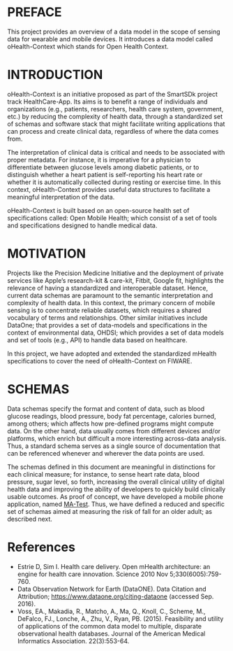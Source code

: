 # PREFACE

This project provides an overview of a data model in the scope of sensing data for wearable and mobile devices. It introduces a data model called oHealth-Context which stands for Open Health Context.


# INTRODUCTION

oHealth-Context is an initiative proposed as part of the SmartSDk project track HealthCare-App. Its aims is to benefit a range of individuals and organizations (e.g., patients, researchers, health care system, government, etc.) by reducing the complexity of health data, through a standardized set of schemas and software stack that might facilitate writing applications that can process and create clinical data, regardless of where the data comes from.

The interpretation of clinical data is critical and needs to be associated with proper metadata. For instance, it is imperative for a physician to differentiate between glucose levels among diabetic patients, or to distinguish whether a heart patient is self-reporting his heart rate or whether it is automatically collected during resting or exercise time. In this context, oHealth-Context provides useful data structures to facilitate a meaningful interpretation of the data. 

oHealth-Context is built based on an open-source health set of specifications called: Open Mobile Health; which consist of a set of tools and specifications designed to handle medical data. 

# MOTIVATION

Projects like the Precision Medicine Initiative and the deployment of private services like Apple’s research-kit & care-kit, Fitbit, Google fit, highlights the relevance of having a standardized and interoperable dataset. Hence, current data schemas are paramount to the semantic interpretation and complexity of health data. In this context, the primary concern of mobile sensing is to concentrate reliable datasets, which requires a shared vocabulary of terms and relationships. Other similar initiatives include DataOne; that provides a set of data-models and specifications in the context of environmental data, OHDSI; which provides a set of data models and set of tools (e.g., API) to handle data based on healthcare. 

In this project, we have adopted and extended the standardized mHealth specifications to cover the need of oHealth-Context on FIWARE.

# SCHEMAS

Data schemas specify the format and content of data, such as blood glucose readings, blood pressure, body fat percentage, calories burned, among others; which affects how pre-defined programs might compute data. On the other hand, data usually comes from different devices and/or platforms, which enrich but difficult a more interesting across-data analysis. Thus, a standard schema serves as a single source of documentation that can be referenced whenever and wherever the data points are used.

The schemas defined in this document are meaningful in distinctions for each clinical measure; for instance, to sense heart rate data, blood pressure, sugar level, so forth, increasing the overall clinical utility of digital health data and improving the ability of developers to quickly build clinically usable outcomes. As proof of concept, we have developed a mobile phone application, named [MA-Test](https://bitbucket.org/netzahdzc/ma-test). Thus, we have defined a reduced and specific set of schemas aimed at measuring the risk of fall for an older adult; as described next.

# References
*  Estrie D, Sim I. Health care delivery. Open mHealth architecture: an engine for health care innovation. Science 2010 Nov 5;330(6005):759-760.
* Data Observation Network for Earth (DataONE). Data Citation and Attribution; https://www.dataone.org/citing-dataone (accessed Sep. 2016).
* Voss, EA., Makadia, R., Matcho, A., Ma, Q., Knoll, C., Scheme, M., DeFalco, FJ., Lonche, A., Zhu, V., Ryan, PB. (2015). Feasibility and utility of applications of the common data model to multiple, disparate observational health databases. Journal of the American Medical Informatics Association. 22(3):553-64.
